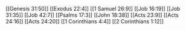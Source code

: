 [[Genesis 31:50]]
[[Exodus 22:4]]
[[1 Samuel 26:9]]
[[Job 16:19]]
[[Job 31:35]]
[[Job 42:7]]
[[Psalms 17:3]]
[[John 18:38]]
[[Acts 23:9]]
[[Acts 24:16]]
[[Acts 24:20]]
[[1 Corinthians 4:4]]
[[2 Corinthians 1:12]]
